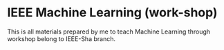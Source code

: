 # IEEE Machine Learning (work-shop)
This is all materials prepared by me to teach Machine Learning through workshop belong to IEEE-Sha branch.
